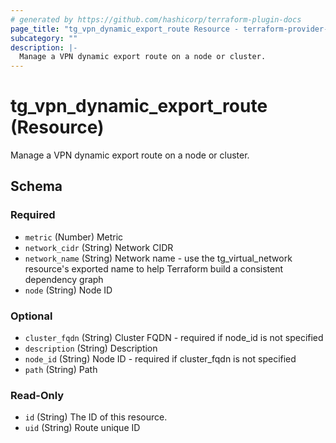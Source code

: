 ```yaml
---
# generated by https://github.com/hashicorp/terraform-plugin-docs
page_title: "tg_vpn_dynamic_export_route Resource - terraform-provider-tg"
subcategory: ""
description: |-
  Manage a VPN dynamic export route on a node or cluster.
---
```


# tg_vpn_dynamic_export_route (Resource)

Manage a VPN dynamic export route on a node or cluster.



<!-- schema generated by tfplugindocs -->
## Schema

### Required

- `metric` (Number) Metric
- `network_cidr` (String) Network CIDR
- `network_name` (String) Network name - use the tg_virtual_network resource's exported name to help Terraform build a consistent dependency graph
- `node` (String) Node ID

### Optional

- `cluster_fqdn` (String) Cluster FQDN - required if node_id is not specified
- `description` (String) Description
- `node_id` (String) Node ID - required if cluster_fqdn is not specified
- `path` (String) Path

### Read-Only

- `id` (String) The ID of this resource.
- `uid` (String) Route unique ID
